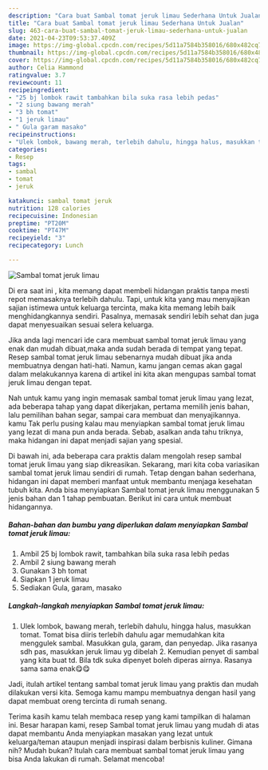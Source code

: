 ```yaml
---
description: "Cara buat Sambal tomat jeruk limau Sederhana Untuk Jualan"
title: "Cara buat Sambal tomat jeruk limau Sederhana Untuk Jualan"
slug: 463-cara-buat-sambal-tomat-jeruk-limau-sederhana-untuk-jualan
date: 2021-04-23T09:53:37.409Z
image: https://img-global.cpcdn.com/recipes/5d11a7584b358016/680x482cq70/sambal-tomat-jeruk-limau-foto-resep-utama.jpg
thumbnail: https://img-global.cpcdn.com/recipes/5d11a7584b358016/680x482cq70/sambal-tomat-jeruk-limau-foto-resep-utama.jpg
cover: https://img-global.cpcdn.com/recipes/5d11a7584b358016/680x482cq70/sambal-tomat-jeruk-limau-foto-resep-utama.jpg
author: Celia Hammond
ratingvalue: 3.7
reviewcount: 11
recipeingredient:
- "25 bj lombok rawit tambahkan bila suka rasa lebih pedas"
- "2 siung bawang merah"
- "3 bh tomat"
- "1 jeruk limau"
- " Gula garam masako"
recipeinstructions:
- "Ulek lombok, bawang merah, terlebih dahulu, hingga halus, masukkan tomat. Tomat bisa diiris terlebih dahulu agar memudahkan kita menggulek sambal. Masukkan gula, garam, dan penyedap. Jika rasanya sdh pas, masukkan jeruk limau yg dibelah 2. Kemudian penyet di sambal yang kita buat td. Bila tdk suka dipenyet boleh diperas airnya. Rasanya sama sama enak😋😋"
categories:
- Resep
tags:
- sambal
- tomat
- jeruk

katakunci: sambal tomat jeruk 
nutrition: 128 calories
recipecuisine: Indonesian
preptime: "PT20M"
cooktime: "PT47M"
recipeyield: "3"
recipecategory: Lunch

---
```



![Sambal tomat jeruk limau](https://img-global.cpcdn.com/recipes/5d11a7584b358016/680x482cq70/sambal-tomat-jeruk-limau-foto-resep-utama.jpg)

Di era  saat ini , kita memang dapat membeli hidangan praktis tanpa mesti repot memasaknya terlebih dahulu. Tapi, untuk kita yang mau menyajikan sajian istimewa untuk keluarga tercinta, maka kita memang lebih baik menghidangkannya sendiri. Pasalnya, memasak sendiri lebih sehat dan juga dapat menyesuaikan sesuai selera keluarga.

Jika anda lagi mencari ide cara membuat sambal tomat jeruk limau yang enak dan mudah dibuat,maka anda sudah berada di tempat yang tepat. Resep sambal tomat jeruk limau  sebenarnya mudah dibuat jika anda membuatnya dengan hati-hati. Namun, kamu jangan cemas akan gagal dalam melakukannya 
karena di artikel ini kita akan mengupas sambal tomat jeruk limau dengan tepat.  



Nah untuk kamu yang ingin memasak sambal tomat jeruk limau yang lezat, ada beberapa tahap yang dapat dikerjakan, pertama memilih jenis bahan, lalu pemilihan bahan segar, sampai cara membuat dan menyajikannya. kamu Tak perlu pusing kalau mau menyiapkan sambal tomat jeruk limau yang lezat di mana pun anda berada. Sebab, asalkan anda  tahu triknya, maka hidangan ini dapat menjadi sajian yang spesial.

Di bawah ini, ada beberapa cara praktis  dalam mengolah resep sambal tomat jeruk limau yang siap dikreasikan. Sekarang, mari kita coba variasikan sambal tomat jeruk limau sendiri di rumah. Tetap dengan bahan sederhana, hidangan ini dapat memberi manfaat untuk membantu menjaga kesehatan tubuh kita. Anda bisa menyiapkan Sambal tomat jeruk limau menggunakan 5 jenis bahan dan 1 tahap pembuatan. Berikut ini cara untuk membuat hidangannya.

<!--inarticleads1-->

##### Bahan-bahan dan bumbu yang diperlukan dalam menyiapkan Sambal tomat jeruk limau:

1. Ambil 25 bj lombok rawit, tambahkan bila suka rasa lebih pedas
1. Ambil 2 siung bawang merah
1. Gunakan 3 bh tomat
1. Siapkan 1 jeruk limau
1. Sediakan  Gula, garam, masako




<!--inarticleads2-->

##### Langkah-langkah menyiapkan Sambal tomat jeruk limau:

1. Ulek lombok, bawang merah, terlebih dahulu, hingga halus, masukkan tomat. Tomat bisa diiris terlebih dahulu agar memudahkan kita menggulek sambal. Masukkan gula, garam, dan penyedap. Jika rasanya sdh pas, masukkan jeruk limau yg dibelah 2. Kemudian penyet di sambal yang kita buat td. Bila tdk suka dipenyet boleh diperas airnya. Rasanya sama sama enak😋😋




Jadi, itulah artikel tentang  sambal tomat jeruk limau  yang praktis dan mudah dilakukan versi kita. Semoga kamu mampu membuatnya dengan hasil yang dapat membuat oreng tercinta di rumah senang. 

Terima kasih kamu telah membaca resep yang kami tampilkan di halaman ini. Besar harapan kami, resep  Sambal tomat jeruk limau yang mudah di atas dapat membantu Anda menyiapkan masakan yang lezat untuk keluarga/teman ataupun menjadi inspirasi dalam berbisnis kuliner. Gimana nih? Mudah bukan? Itulah cara membuat sambal tomat jeruk limau yang bisa Anda lakukan di rumah. Selamat mencoba!

